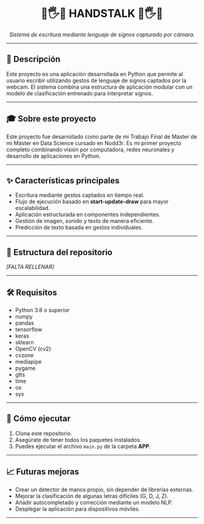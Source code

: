 <h1 align="center">🤖🖐️📣    HANDSTALK    📣🖐️🤖</h1>

<p align="center"><em>Sistema de escritura mediante lenguaje de signos capturado por cámara.</em></p>

<hr>

<h2>📄 Descripción</h2>
<p>Este proyecto es una aplicación desarrollada en Python que permite al usuario escribir utilizando gestos de lenguaje de signos captados por la webcam. 
El sistema combina una estructura de aplicación modular con un modelo de clasificación entrenado para interpretar signos.</p>


<hr>

<h2>🎓 Sobre este proyecto </h2>
<p>Este proyecto fue desarrollado como parte de mi Trabajo Final de Máster de mi Máster en Data Science cursado en Nodd3r.  
Es mi primer proyecto completo combinando visión por computadora, redes neuronales y desarrollo de aplicaciones en Python.</p>



<hr>

<h2>✨ Características principales</h2>
<ul>
<li>Escritura mediante gestos captados en tiempo real.</li>
<li>Flujo de ejecución basado en <strong>start-update-draw</strong> para mayor escalabilidad.</li>
<li>Aplicación estructurada en componentes independientes.</li>
<li>Gestión de imagen, sonido y texto de manera eficiente.</li>
<li>Predicción de texto basada en gestos individuales.</li>
</ul>

<hr>

<h2>📁 Estructura del repositorio</h2>
<p><em>[FALTA RELLENAR]</em></p>

<hr>

<h2>🛠️ Requisitos</h2>
<ul>
<li>Python 3.8 o superior</li>
<li>numpy</li>
<li>pandas</li>
<li>tensorflow</li>
<li>keras</li>
<li>sklearn</li>
<li>OpenCV (cv2)</li>
<li>cvzone</li>
<li>mediapipe</li>
<li>pygame</li>
<li>gtts</li>
<li>time</li>
<li>os</li>
<li>sys</li>
</ul>

<hr>

<h2>🚀 Cómo ejecutar</h2>
<ol>
<li>Clona este repositorio.</li>
<li>Asegúrate de tener todos los paquetes instalados.</li>
<li>Puedes ejecutar el archivo <code>main.py</code> de la carpeta <strong>APP</strong>.
</ol>

<hr>

<h2>📈 Futuras mejoras</h2>
<ul>
<li>Crear un detector de manos propio, sin depender de librerías externas.</li>
<li>Mejorar la clasificación de algunas letras difíciles (G, D, J, Z).</li>
<li>Añadir autocompletado y corrección mediante un modelo NLP.</li>
<li>Desplegar la aplicación para dispositivos móviles.</li>
</ul>

<hr>
